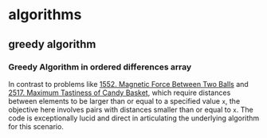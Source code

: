 # algorithms
## greedy algorithm
### Greedy Algorithm in ordered differences array
In contrast to problems like [1552. Magnetic Force Between Two Balls](https://leetcode.com/problems/magnetic-force-between-two-balls/description/) and [2517. Maximum Tastiness of Candy Basket](https://leetcode.com/problems/maximum-tastiness-of-candy-basket/description/), which require distances between elements to be larger than or equal to a specified value `x`, the objective here involves pairs with distances smaller than or equal to `x`. The code is exceptionally lucid and direct in articulating the underlying algorithm for this scenario.